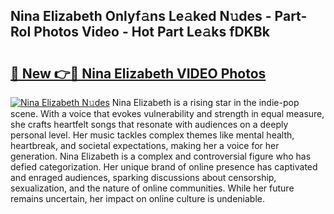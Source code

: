 ## Nina Elizabeth Onlyf𝚊ns Le𝚊ked N𝚞des - Part-RoI Photos Video - Hot Part Le𝚊ks fDKBk

# <h2><a href="http://ac26007.deff.icu/?id=Nina+Elizabeth">🔗 New 👉🔴 Nina Elizabeth VIDEO Photos</a></h2>

[![Nina Elizabeth N𝚞des](https://i.imgur.com/rIISA9y.gif)](http://ac26007.deff.icu/?id=Nina+Elizabeth)
Nina Elizabeth is a rising star in the indie-pop scene. With a voice that evokes vulnerability and strength in equal measure, she crafts heartfelt songs that resonate with audiences on a deeply personal level. Her music tackles complex themes like mental health, heartbreak, and societal expectations, making her a voice for her generation. Nina Elizabeth is a complex and controversial figure who has defied categorization. Her unique brand of online presence has captivated and enraged audiences, sparking discussions about censorship, sexualization, and the nature of online communities. While her future remains uncertain, her impact on online culture is undeniable.
